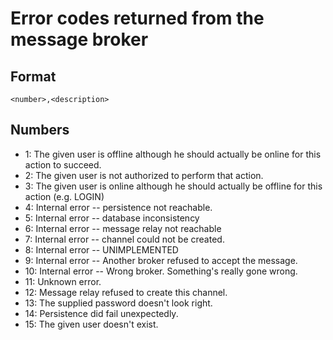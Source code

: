 # Error codes returned from the message broker

## Format

    <number>,<description>

## Numbers

* 1: The given user is offline although he should actually be online for this action to succeed.
* 2: The given user is not authorized to perform that action.
* 3: The given user is online although he should actually be offline for this action (e.g. LOGIN)
* 4: Internal error -- persistence not reachable.
* 5: Internal error -- database inconsistency
* 6: Internal error -- message relay not reachable
* 7: Internal error -- channel could not be created.
* 8: Internal error -- UNIMPLEMENTED
* 9: Internal error -- Another broker refused to accept the message.
* 10: Internal error -- Wrong broker. Something's really gone wrong.
* 11: Unknown error.
* 12: Message relay refused to create this channel.
* 13: The supplied password doesn't look right.
* 14: Persistence did fail unexpectedly.
* 15: The given user doesn't exist.
